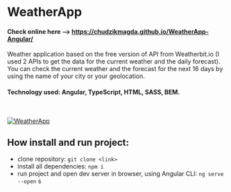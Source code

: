 # WeatherApp

#### **Check online here** --> https://chudzikmagda.github.io/WeatherApp-Angular/

Weather application based on the free version of API from Weatherbit.io (I used 2 APIs to get the data for the current weather and the daily forecast). You can check the current weather and the forecast for the next 16 days by using the name of your city or your geolocation.

#### **Technology used:** Angular, TypeScript, HTML, SASS, BEM.

<br>

[![WeatherApp](/src/assets/github/mockup.jpg)](https://chudzikm.github.io/WeatherApp-Angular/)


## How install and run project:

- clone repository: `git clone <link>`
- install all dependencies: `npm i`
- run project and open dev server in browser, using Angular CLI: `ng serve --open`
s